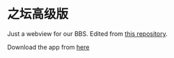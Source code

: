 # 之坛高级版  

Just a webview for our BBS. Edited from [this repository](https://github.com/mgks/Android-SmartWebView).

Download the app from [here](https://github.com/lixiang810/inmapp/releases)
